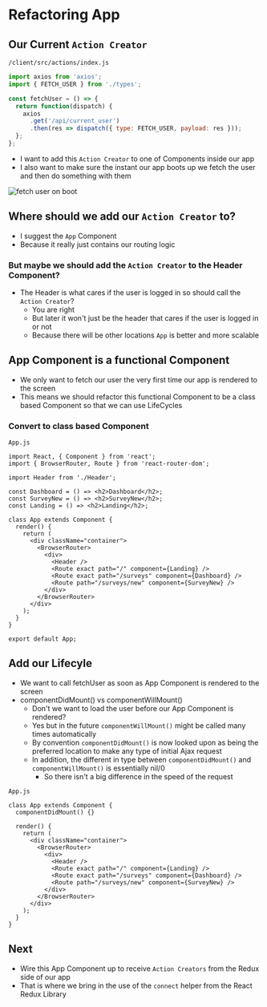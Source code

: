 # Refactoring App
## Our Current `Action Creator`

`/client/src/actions/index.js`

```js
import axios from 'axios';
import { FETCH_USER } from './types';

const fetchUser = () => {
  return function(dispatch) {
    axios
      .get('/api/current_user')
      .then(res => dispatch({ type: FETCH_USER, payload: res }));
  };
};
```

* I want to add this `Action Creator` to one of Components inside our app
* I also want to make sure the instant our app boots up we fetch the user and then do something with them

![fetch user on boot](https://i.imgur.com/VRIPgbm.png)

## Where should we add our `Action Creator` to?
* I suggest the `App` Component
* Because it really just contains our routing logic

### But maybe we should add the `Action Creator` to the Header Component?
* The Header is what cares if the user is logged in so should call the `Action Creator`?
    - You are right
    - But later it won't just be the header that cares if the user is logged in or not
    - Because there will be other locations `App` is better and more scalable

## App Component is a functional Component
* We only want to fetch our user the very first time our app is rendered to the screen
* This means we should refactor this functional Component to be a class based Component so that we can use LifeCycles

### Convert to class based Component
`App.js`

```
import React, { Component } from 'react';
import { BrowserRouter, Route } from 'react-router-dom';

import Header from './Header';

const Dashboard = () => <h2>Dashboard</h2>;
const SurveyNew = () => <h2>SurveyNew</h2>;
const Landing = () => <h2>Landing</h2>;

class App extends Component {
  render() {
    return (
      <div className="container">
        <BrowserRouter>
          <div>
            <Header />
            <Route exact path="/" component={Landing} />
            <Route exact path="/surveys" component={Dashboard} />
            <Route path="/surveys/new" component={SurveyNew} />
          </div>
        </BrowserRouter>
      </div>
    );
  }
}

export default App;
```

## Add our Lifecyle
* We want to call fetchUser as soon as App Component is rendered to the screen
* componentDidMount() vs componentWillMount()
    - Don't we want to load the user before our App Component is rendered?
    - Yes but in the future `componentWillMount()` might be called many times automatically
    - By convention `componentDidMount()` is now looked upon as being the preferred location to make any type of initial Ajax request
    - In addition, the different in type between `componentDidMount()` and `componentWillMount()` is essentially nil/0
        + So there isn't a big difference in the speed of the request

`App.js`

```
class App extends Component {
  componentDidMount() {}

  render() {
    return (
      <div className="container">
        <BrowserRouter>
          <div>
            <Header />
            <Route exact path="/" component={Landing} />
            <Route exact path="/surveys" component={Dashboard} />
            <Route path="/surveys/new" component={SurveyNew} />
          </div>
        </BrowserRouter>
      </div>
    );
  }
}
```

## Next
* Wire this App Component up to receive `Action Creators` from the Redux side of our app
* That is where we bring in the use of the `connect` helper from the React Redux Library
